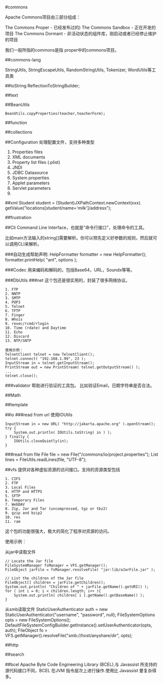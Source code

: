 #commons

Apache Commons项目由三部分组成：

The Commons Proper - 已经发布过的)
The Commons Sandbox - 正在开发的项目
The Commons Dormant - 非活动状态的组件库，刚启动或者已经停止维护的项目

我们一般所指的commons是指 proper中的commons项目。

##commons-lang

StringUtils, 
StringEscapeUtils, 
RandomStringUtils, 
Tokenizer, 
WordUtils等工具类


##toString
ReflectionToStringBuilder;

##text

##BeanUtils

	BeanUtils.copyProperties(teacher,teacherForm);

##function

##collections

##Configuration
处理配置文件，支持多种类型

1. Properties files
2. XML documents
3. Property list files (.plist)
4. JNDI
5. JDBC Datasource
6. System properties
7. Applet parameters
8. Servlet parameters
9. 

##xml
	Student student = (Student)JXPathContext.newContext(xxx).
	getValue("locations[student/name='milk']/address");

##frustration

##Cli
Command Line Interface，也就是"命令行接口"，处理命令的工具。

比如main方法输入的string[]需要解析。你可以预先定义好参数的规则，然后就可以调用CLI来解析。

###自动生成帮助声明:
HelpFormatter formatter = new HelpFormatter();  
formatter.printHelp( "ant", options );  

###Codec
用来编码和解码的，包括Base64，URL，Soundx等等。

###DbUtils
###net
	这个包还是很实用的，封装了很多网络协议。
	
	1. FTP
	2. NNTP
	3. SMTP
	4. POP3
	5. Telnet
	6. TFTP
	7. Finger
	8. Whois
	9. rexec/rcmd/rlogin
	10. Time (rdate) and Daytime
	11. Echo
	12. Discard
	13. NTP/SNTP
	
	使用示例：
	TelnetClient telnet = new TelnetClient();
	telnet.connect( "192.168.1.99", 23 );
	InputStream in = telnet.getInputStream();
	PrintStream out = new PrintStream( telnet.getOutputStream() );
	...
	telnet.close();

###validator
帮助进行验证的工具包。
比如验证Email，日期字符串是否合法。


##Math

##template

##io
###read from  url
使用IOUtils

	InputStream in = new URL( "http://jakarta.apache.org" ).openStream();
	try {
	    System.out.println( IOUtils.toString( in ) );
	} finally {
	    IOUtils.closeQuietly(in);
	}
###read  from file
	File file = new File("/commons/io/project.properties");
	List lines = FileUtils.readLines(file, "UTF-8");

##vfs
提供对各种虚拟资源的访问接口。支持的资源类型包括

	1. CIFS
	2. FTP
	3. Local Files
	4. HTTP and HTTPS
	5. SFTP
	6. Temporary Files
	7. WebDAV
	8. Zip, Jar and Tar (uncompressed, tgz or tbz2)
	9. gzip and bzip2
	10. res
	11. ram

这个包的功能很强大，极大的简化了程序对资源的访问。

使用示例：

从jar中读取文件

	// Locate the Jar file
	FileSystemManager fsManager = VFS.getManager();
	FileObject jarFile = fsManager.resolveFile( "jar:lib/aJarFile.jar" );
	
	// List the children of the Jar file
	FileObject[] children = jarFile.getChildren();
	System.out.println( "Children of " + jarFile.getName().getURI() );
	for ( int i = 0; i < children.length; i++ ){
	    System.out.println( children[ i ].getName().getBaseName() );
	}

从smb读取文件
	StaticUserAuthenticator auth = new StaticUserAuthenticator("username", "password", null);
	FileSystemOptions opts = new FileSystemOptions();
	DefaultFileSystemConfigBuilder.getInstance().setUserAuthenticator(opts, auth);
	FileObject fo = VFS.getManager().resolveFile("smb://host/anyshare/dir", opts);

##http

##search

##bcel
Apache Byte Code Engineering Library (BCEL),与 Javassist 所支持的源代码接口不同，BCEL 在JVM 指令层次上进行操作.使用比 Javassist 要复杂得多。




